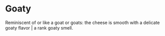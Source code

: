 # Goaty

Reminiscent of or like a goat or goats: the cheese is smooth with a delicate goaty flavor | a rank goaty smell.
